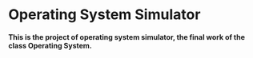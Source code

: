 # Operating System Simulator
#### This is the project of operating system simulator, the final work of the class Operating System.
